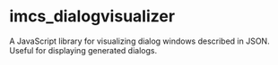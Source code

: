 # imcs_dialogvisualizer
A JavaScript library for visualizing dialog windows described in JSON. Useful for displaying generated dialogs.
